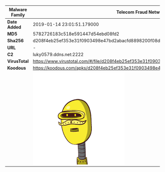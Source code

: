 | Malware Family | Telecom Fraud Network for South Koreans                      |
| -------------- | ------------------------------------------------------------ |
| **Date Added** | 2019-01-14 23:01:51.179000                                                   |
| **MD5**        | 5782726183c518e591447d54ebd08fd2                             |
| **Sha256**     | d208f4eb25ef353e31f0903498e47bd2abacfd8898200f08d5e3e9318baba242 |
| **URL**        | -                                                            |
| **C2**         | luky0579.ddns.net:2222 |
| **VirusTotal** | https://www.virustotal.com/#/file/d208f4eb25ef353e31f0903498e47bd2abacfd8898200f08d5e3e9318baba242/detection |
| **Koodous**    | https://koodous.com/apks/d208f4eb25ef353e31f0903498e47bd2abacfd8898200f08d5e3e9318baba242 |
|                | ![](../assets/d208f4eb25ef353e31f0903498e47bd2abacfd8898200f08d5e3e9318baba242.png) |